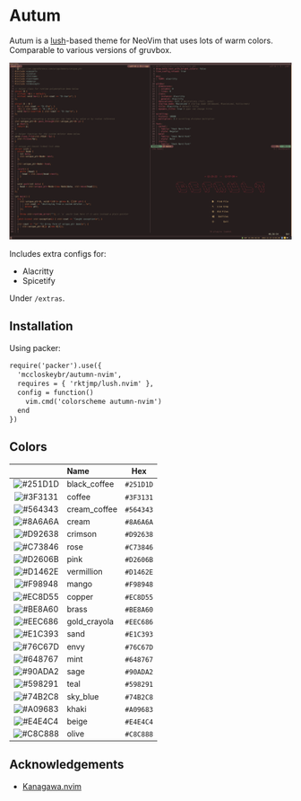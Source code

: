 # Autum

Autum is a [lush](http://git.io/lush.nvim)-based theme for NeoVim that uses lots
of warm colors. Comparable to various versions of gruvbox.

![example](/screenshot.png)

Includes extra configs for:

* Alacritty
* Spicetify

Under `/extras`.

## Installation

Using packer:

```
require('packer').use({
  'mccloskeybr/autumn-nvim',
  requires = { 'rktjmp/lush.nvim' },
  config = function()
    vim.cmd('colorscheme autumn-nvim')
  end
})
```

## Colors

|                                                          | Name             |    Hex    |
| :------------------------------------------------------: | :--------------- | :-------: |
| ![#251D1D](https://placehold.co/15x15/251d1d/251d1d.png) | black_coffee     | `#251D1D` |
| ![#3F3131](https://placehold.co/15x15/3f3131/3f3131.png) | coffee           | `#3F3131` |
| ![#564343](https://placehold.co/15x15/564343/564343.png) | cream_coffee     | `#564343` |
| ![#8A6A6A](https://placehold.co/15x15/8A6A6A/8A6A6A.png) | cream            | `#8A6A6A` |
| ![#D92638](https://placehold.co/15x15/D92638/D92638.png) | crimson          | `#D92638` |
| ![#C73846](https://placehold.co/15x15/C73846/C73846.png) | rose             | `#C73846` |
| ![#D2606B](https://placehold.co/15x15/D2606B/D2606B.png) | pink             | `#D2606B` |
| ![#D1462E](https://placehold.co/15x15/D1462E/D1462E.png) | vermillion       | `#D1462E` |
| ![#F98948](https://placehold.co/15x15/F98948/F98948.png) | mango            | `#F98948` |
| ![#EC8D55](https://placehold.co/15x15/EC8D55/EC8D55.png) | copper           | `#EC8D55` |
| ![#BE8A60](https://placehold.co/15x15/BE8A60/BE8A60.png) | brass            | `#BE8A60` |
| ![#EEC686](https://placehold.co/15x15/EEC686/EEC686.png) | gold_crayola     | `#EEC686` |
| ![#E1C393](https://placehold.co/15x15/E1C393/E1C393.png) | sand             | `#E1C393` |
| ![#76C67D](https://placehold.co/15x15/76C67D/76C67D.png) | envy             | `#76C67D` |
| ![#648767](https://placehold.co/15x15/648767/648767.png) | mint             | `#648767` |
| ![#90ADA2](https://placehold.co/15x15/90ADA2/90ADA2.png) | sage             | `#90ADA2` |
| ![#598291](https://placehold.co/15x15/598291/598291.png) | teal             | `#598291` |
| ![#74B2C8](https://placehold.co/15x15/74B2C8/74B2C8.png) | sky_blue         | `#74B2C8` |
| ![#A09683](https://placehold.co/15x15/A09683/A09683.png) | khaki            | `#A09683` |
| ![#E4E4C4](https://placehold.co/15x15/E4E4C4/E4E4C4.png) | beige            | `#E4E4C4` |
| ![#C8C888](https://placehold.co/15x15/C8C888/C8C888.png) | olive            | `#C8C888` |

## Acknowledgements

* [Kanagawa.nvim](https://github.com/rebelot/kanagawa.nvim)
